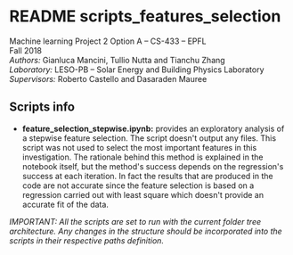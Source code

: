 #  README scripts_features_selection

Machine learning Project 2 Option A – CS-433 – EPFL<br>
Fall 2018<br>
*Authors:* Gianluca Mancini, Tullio Nutta and Tianchu Zhang<br>
*Laboratory:* LESO-PB – Solar Energy and Building Physics Laboratory<br>
*Supervisors:* Roberto Castello and Dasaraden Mauree

## Scripts info
- **feature_selection_stepwise.ipynb:** provides an exploratory analysis of a stepwise feature selection. The script doesn't output any files. This script was not used to select the most important features in this investigation. The rationale behind this method is explained in the notebook itself, but the method's success depends on the regression's success at each iteration. In fact the results that are produced in the code are not accurate since the feature selection is based on a regression carried out with least square which doesn't provide an accurate fit of the data.

*IMPORTANT: All the scripts are set to run with the current folder tree architecture.  Any changes in the structure should be incorporated into the scripts in their respective paths definition.*
